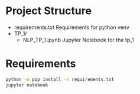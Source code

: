 # Project Structure
 - requirements.txt Requirements for python venv
 - TP_1/
    - NLP_TP_1.ipynb Jupyter Notebook for the tp_1

# Requirements

```bash
python -m pip install -r requirements.txt
jupyter notebook
```
